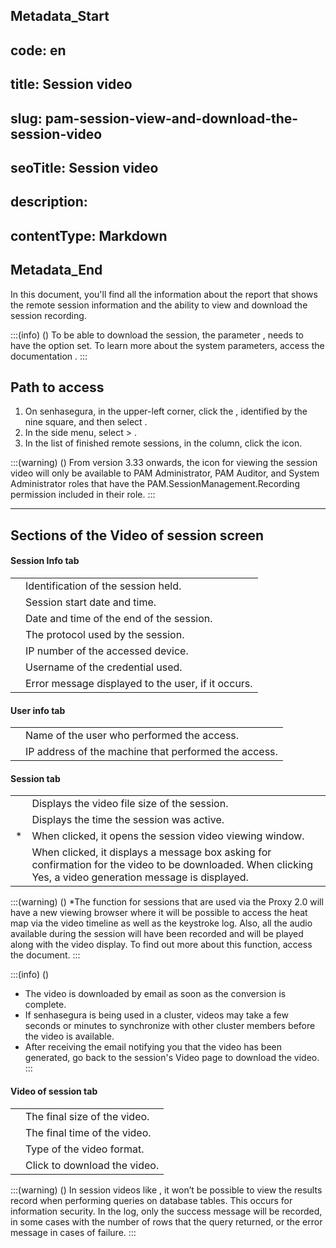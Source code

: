 ## Metadata_Start 
## code: en
## title: Session video 
## slug: pam-session-view-and-download-the-session-video 
## seoTitle: Session video 
## description:  
## contentType: Markdown 
## Metadata_End
In this document, you'll find all the information about the  report that shows the remote session information and the ability to view and download the session recording.

:::(info) ()
To be able to download the session, the parameter , needs to have the option  set. To learn more about the system parameters, access the documentation .
:::

## Path to access

1. On senhasegura, in the upper-left corner, click the , identified by the nine square, and then select .
2. In the side menu, select  > .
3. In the list of finished remote sessions, in the  column, click the  icon.

:::(warning) ()
From version 3.33 onwards, the icon for viewing the session video will only be available to PAM Administrator, PAM Auditor, and System Administrator roles that have the PAM.SessionManagement.Recording permission included in their role.
:::

---
## Sections of the Video of session screen

#### Session Info tab

|  |  |
|---|---|
|  | Identification of the session held. |
|  | Session start date and time. |
|  | Date and time of the end of the session. |
|  | The protocol used by the session. |
|  | IP number of the accessed device. |
|  | Username of the credential used. |
|  | Error message displayed to the user, if it occurs. |

#### User info tab
|  |  |
|---|---|
|  | Name of the user who performed the access. |
|  | IP address of the machine that performed the access. | 

#### Session tab
|  |  |
|---|---|
|  | Displays the video file size of the session. |
|  | Displays the time the session was active. |
| * | When clicked, it opens the session video viewing window. |
|  | When clicked, it displays a message box asking for confirmation for the video to be downloaded. When clicking Yes, a video generation message is displayed. |

:::(warning) ()
*The  function for sessions that are used via the Proxy 2.0 will have a new viewing browser where it will be possible to access the heat map via the video timeline as well as the keystroke log. Also, all the audio available during the session will have been recorded and will be played along with the video display. To find out more about this function, access the  document.
:::

:::(info) ()
* The video is downloaded by email as soon as the conversion is complete.
* If senhasegura is being used in a cluster, videos may take a few seconds or minutes to synchronize with other cluster members before the video is available.
* After receiving the email notifying you that the video has been generated, go back to the session's Video page to download the video.
:::

#### Video of session tab
|  |  |
|---|---|
|  | The final size of the video. |
|  | The final time of the video. |
|  | Type of the video format. |
|  | Click to download the video. | 

:::(warning) ()
In session videos like , it won’t be possible to view the results record when performing queries on database tables. This occurs for information security. In the log, only the success message will be recorded, in some cases with the number of rows that the query returned, or the error message in cases of failure.
:::
